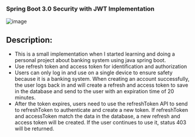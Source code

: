 ### Spring Boot 3.0 Security with JWT Implementation

![image](https://github.com/manhleodz/Spring_Security_JWT/assets/107250543/7bfe8b86-82ab-432c-89fc-2460f2382694)

## Description:
- This is a small implementation when I started learning and doing a personal project about banking system using java spring boot.
- Use refresh token and access token for identification and authorization
- Users can only log in and use on a single device to ensure safety because it is a banking system. When creating an account successfully, the user logs back in and will create a refresh and access token to save in the database and send to the user with an expiration time of 20 minutes.
- After the token expires, users need to use the refreshToken API to send to refreshToken to authenticate and create a new token. If refreshToken and accessToken match the data in the database, a new refresh and access token will be created. If the user continues to use it, status 403 will be returned.
